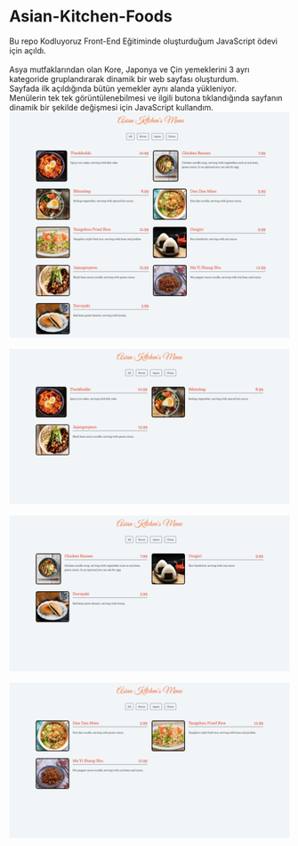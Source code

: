 # Asian-Kitchen-Foods
Bu repo Kodluyoruz Front-End Eğitiminde oluşturduğum JavaScript ödevi için açıldı.<br/><br/>
Asya mutfaklarından olan Kore, Japonya ve Çin yemeklerini 3 ayrı kategoride gruplandırarak dinamik bir web sayfası oluşturdum.<br/>
Sayfada ilk açıldığında bütün yemekler aynı alanda yükleniyor.<br/>
Menülerin tek tek görüntülenebilmesi ve ilgili butona tıklandığında sayfanın dinamik bir şekilde değişmesi için JavaScript kullandım.
<img src="https://github.com/ibrahimethemkot/Asian-Kitchen-Foods/blob/main/All_Foods.png"><br/><br/>
<img src="https://github.com/ibrahimethemkot/Asian-Kitchen-Foods/blob/main/Korea_Menu.png"><br/><br/>
<img src="https://github.com/ibrahimethemkot/Asian-Kitchen-Foods/blob/main/Japan_Menu.png"><br/><br/>
<img src="https://github.com/ibrahimethemkot/Asian-Kitchen-Foods/blob/main/China_Menu.png"><br/><br/>
